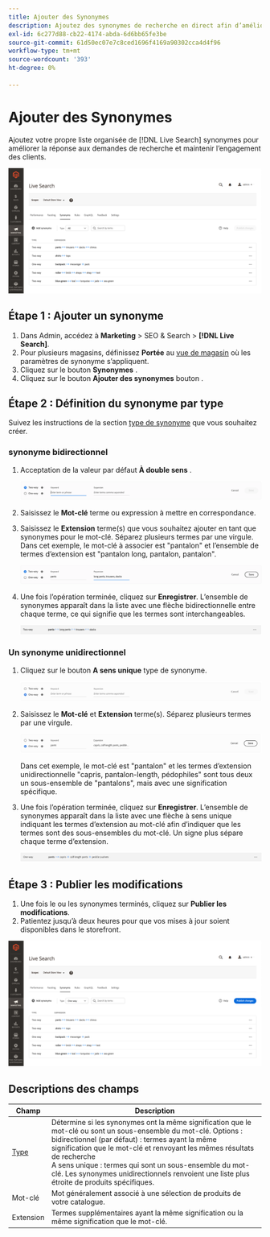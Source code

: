 ```yaml
---
title: Ajouter des Synonymes
description: Ajoutez des synonymes de recherche en direct afin d’améliorer la réponse aux requêtes de recherche.
exl-id: 6c277d88-cb22-4174-abda-6d6bb65fe3be
source-git-commit: 61d50ec07e7c8ced1696f4169a90302cca4d4f96
workflow-type: tm+mt
source-wordcount: '393'
ht-degree: 0%

---
```


# Ajouter des Synonymes

Ajoutez votre propre liste organisée de [!DNL Live Search] synonymes pour améliorer la réponse aux demandes de recherche et maintenir l’engagement des clients.

![[!DNL Live Search] synonyms](assets/synonym-workspace.png)

## Étape 1 : Ajouter un synonyme

1. Dans Admin, accédez à **Marketing** > SEO &amp; Search > **[!DNL Live Search]**.
1. Pour plusieurs magasins, définissez **Portée** au [vue de magasin](https://docs.magento.com/user-guide/configuration/scope.html) où les paramètres de synonyme s’appliquent.
1. Cliquez sur le bouton **Synonymes** .
1. Cliquez sur le bouton **Ajouter des synonymes** bouton .

## Étape 2 : Définition du synonyme par type

Suivez les instructions de la section [type de synonyme](synonyms-type.md) que vous souhaitez créer.

### synonyme bidirectionnel

1. Acceptation de la valeur par défaut **À double sens** .

   ![Ajout d’un synonyme bidirectionnel](assets/synonym-add-two-way.png)


1. Saisissez le **Mot-clé** terme ou expression à mettre en correspondance.
1. Saisissez le **Extension** terme(s) que vous souhaitez ajouter en tant que synonymes pour le mot-clé. Séparez plusieurs termes par une virgule.
Dans cet exemple, le mot-clé à associer est &quot;pantalon&quot; et l’ensemble de termes d’extension est &quot;pantalon long, pantalon, pantalon&quot;.

   ![Exemple de synonyme bidirectionnel](assets/synonym-add-two-way-example.png)

1. Une fois l’opération terminée, cliquez sur **Enregistrer**.
L’ensemble de synonymes apparaît dans la liste avec une flèche bidirectionnelle entre chaque terme, ce qui signifie que les termes sont interchangeables.

   ![synonyme bidirectionnel](assets/synonym-two-way.png)

### Un synonyme unidirectionnel

1. Cliquez sur le bouton **A sens unique** type de synonyme.

   ![Ajout d’un synonyme unidirectionnel](assets/synonym-add-one-way.png)

1. Saisissez le **Mot-clé** et **Extension** terme(s). Séparez plusieurs termes par une virgule.

   ![Exemple de synonyme unidirectionnel](assets/synonym-add-one-way-example.png)

   Dans cet exemple, le mot-clé est &quot;pantalon&quot; et les termes d’extension unidirectionnelle &quot;capris, pantalon-length, pédophiles&quot; sont tous deux un sous-ensemble de &quot;pantalons&quot;, mais avec une signification spécifique.

1. Une fois l’opération terminée, cliquez sur **Enregistrer**.
L’ensemble de synonymes apparaît dans la liste avec une flèche à sens unique indiquant les termes d’extension au mot-clé afin d’indiquer que les termes sont des sous-ensembles du mot-clé. Un signe plus sépare chaque terme d’extension.

   ![Un synonyme unidirectionnel](assets/synonym-one-way.png)

## Étape 3 : Publier les modifications

1. Une fois le ou les synonymes terminés, cliquez sur **Publier les modifications**.
1. Patientez jusqu’à deux heures pour que vos mises à jour soient disponibles dans le storefront.

![Publier les modifications](assets/synonym-publish.png)

## Descriptions des champs

| Champ | Description |
|--- |--- |
| [Type](synonyms.md) | Détermine si les synonymes ont la même signification que le mot-clé ou sont un sous-ensemble du mot-clé. Options :<br />bidirectionnel (par défaut) : termes ayant la même signification que le mot-clé et renvoyant les mêmes résultats de recherche<br />A sens unique : termes qui sont un sous-ensemble du mot-clé. Les synonymes unidirectionnels renvoient une liste plus étroite de produits spécifiques. |
| Mot-clé | Mot généralement associé à une sélection de produits de votre catalogue. |
| Extension | Termes supplémentaires ayant la même signification ou la même signification que le mot-clé. |
